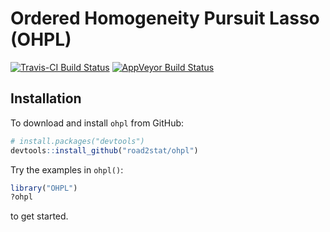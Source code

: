 # Ordered Homogeneity Pursuit Lasso (OHPL)

[![Travis-CI Build Status](https://travis-ci.org/road2stat/ohpl.svg?branch=master)](https://travis-ci.org/road2stat/ohpl)
[![AppVeyor Build Status](https://ci.appveyor.com/api/projects/status/github/road2stat/ohpl?branch=master&svg=true)](https://ci.appveyor.com/project/road2stat/ohpl)

## Installation

To download and install `ohpl` from GitHub:

```r
# install.packages("devtools")
devtools::install_github("road2stat/ohpl")
```

Try the examples in `ohpl()`:

```r
library("OHPL")
?ohpl
```

to get started.
